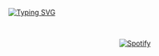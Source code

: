 [![Typing SVG](https://readme-typing-svg.demolab.com?font=Chango&pause=1000&color=2CF7DD&center=true&vCenter=true&width=510&lines=hi!+%E3%83%BE(%EF%BC%BE-%EF%BC%BE)%E3%83%8E)](https://github.com/rafaelsutiono)


&nbsp;<div align="center">
  [![Spotify](https://sptfy-rafaelsutiono.vercel.app/api/spotify?border_color=ffffff)](https://sptfy-rafaelsutiono.vercel.app/view?uid=21avwkvu5ymc66l243cvlgn2q&redirect=true)
</div>
